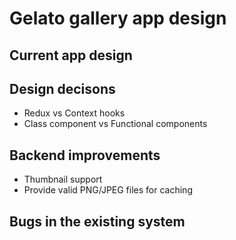 # Gelato gallery app design

## Current app design

## Design decisons

- Redux vs Context hooks
- Class component vs Functional components

## Backend improvements

- Thumbnail support
- Provide valid PNG/JPEG files for caching

## Bugs in the existing system
